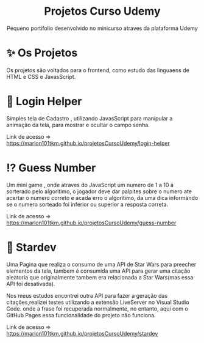 <h1 align="center">Projetos Curso Udemy</h1>

<p align="center">Pequeno portifolio desenvolvido no minicurso atraves da plataforma Udemy</p>

:sparkles: Os Projetos
================
Os projetos são voltados para o frontend, como estudo das linguaens de HTML e CSS e JavasScript.

:memo: Login Helper
=================

Simples tela de Cadastro , utilizando JavasScript para manipular a animação da tela, para mostrar e ocultar o campo senha.

Link de acesso => https://marlon101tkm.github.io/projetosCursoUdemy/login-helper

:interrobang: Guess Number
=================
Um mini game , onde atraves do JavaScript um numero de 1 a 10 a sorterado pelo algoritimo, o jogador deve dar palpites sobre o numero ate acertar o numero correto
e acada erro o algoritimo, da uma dica informando se o numero sorteado foi inferior ou superior a resposta correta.

Link de acesso => https://marlon101tkm.github.io/projetosCursoUdemy/guess-number

:stars: Stardev
=================

Uma Pagina que realiza o consumo de uma API de Star Wars para preecher elementos da tela, tambem é consumida uma API para gerar uma citação
aleatoria que originalmente tambem  era relacionada a Star Wars(mas essa API foi desativada).

Nos meus estudos encontrei outra API para fazer a geração das citações,realizei testes utilizando a extensão LiveServer no Visual Studio Code.
onde a frase foi recuperada normalmente, no entanto, aqui com o GitHub Pages essa funcionalidade do projeto não funciona.

Link de acesso => https://marlon101tkm.github.io/projetosCursoUdemy/stardev
